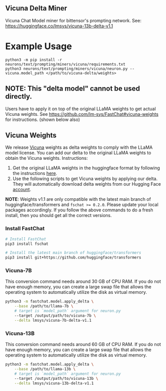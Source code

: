 
## Vicuna Delta Miner
Vicuna Chat Model miner for bittensor's prompting network.
See: https://huggingface.co/lmsys/vicuna-13b-delta-v1.1 


# Example Usage
```
python3 -m pip install -r neurons/text/prompting/miners/vicuna/requirements.txt
python3 neurons/text/prompting/miners/vicuna/neuron.py --vicuna.model_path </path/to/vicuna-delta/weights>
```

## NOTE: This "delta model" cannot be used directly.
Users have to apply it on top of the original LLaMA weights to get actual Vicuna weights.
See https://github.com/lm-sys/FastChat#vicuna-weights for instructions. (shown below also)


## Vicuna Weights
We release [Vicuna](https://vicuna.lmsys.org/) weights as delta weights to comply with the LLaMA model license.
You can add our delta to the original LLaMA weights to obtain the Vicuna weights. Instructions:

1. Get the original LLaMA weights in the huggingface format by following the instructions [here](https://huggingface.co/docs/transformers/main/model_doc/llama).
2. Use the following scripts to get Vicuna weights by applying our delta. They will automatically download delta weights from our Hugging Face [account](https://huggingface.co/lmsys).

**NOTE**:
Weights v1.1 are only compatible with the latest main branch of huggingface/transformers and ``fschat >= 0.2.0``.
Please update your local packages accordingly. If you follow the above commands to do a fresh install, then you should get all the correct versions.


### Install FastChat

```bash
# Install FastChat
pip3 install fschat

# Install the latest main branch of huggingface/transformers
pip3 install git+https://github.com/huggingface/transformers
```

### Vicuna-7B
This conversion command needs around 30 GB of CPU RAM.
If you do not have enough memory, you can create a large swap file that allows the operating system to automatically utilize the disk as virtual memory.
```bash
python3 -m fastchat.model.apply_delta \
    --base /path/to/llama-7b \
    # target is `model_path` argument for neuron.py
    --target /output/path/to/vicuna-7b \
    --delta lmsys/vicuna-7b-delta-v1.1 
```

### Vicuna-13B
This conversion command needs around 60 GB of CPU RAM.
If you do not have enough memory, you can create a large swap file that allows the operating system to automatically utilize the disk as virtual memory.
```bash
python3 -m fastchat.model.apply_delta \
    --base /path/to/llama-13b \
    # target is `model_path` argument for neuron.py
    --target /output/path/to/vicuna-13b \
    --delta lmsys/vicuna-13b-delta-v1.1 
```